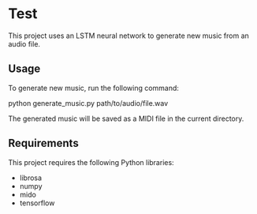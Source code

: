 # Test

This project uses an LSTM neural network to generate new music from an audio file.

## Usage

To generate new music, run the following command:

python generate_music.py path/to/audio/file.wav


The generated music will be saved as a MIDI file in the current directory.

## Requirements

This project requires the following Python libraries:

- librosa
- numpy
- mido
- tensorflow
